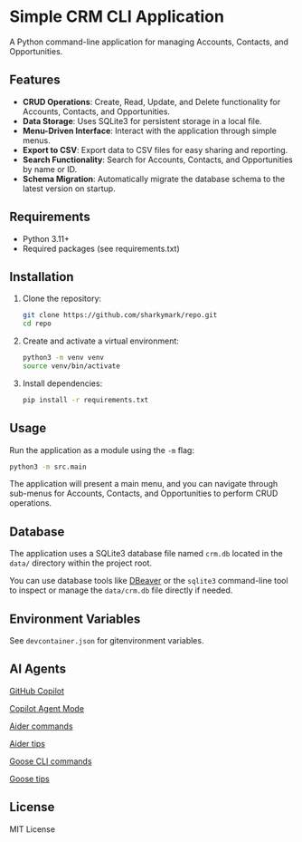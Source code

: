 # Simple CRM CLI Application

A Python command-line application for managing Accounts, Contacts, and Opportunities.

## Features

- **CRUD Operations**: Create, Read, Update, and Delete functionality for Accounts, Contacts, and Opportunities.
- **Data Storage**: Uses SQLite3 for persistent storage in a local file.
- **Menu-Driven Interface**: Interact with the application through simple menus.
- **Export to CSV**: Export data to CSV files for easy sharing and reporting.
- **Search Functionality**: Search for Accounts, Contacts, and Opportunities by name or ID.
- **Schema Migration**: Automatically migrate the database schema to the latest version on startup.

## Requirements

- Python 3.11+
- Required packages (see requirements.txt)

## Installation

1. Clone the repository:

   ```bash
   git clone https://github.com/sharkymark/repo.git
   cd repo
   ```

2. Create and activate a virtual environment:

   ```bash
   python3 -m venv venv
   source venv/bin/activate
   ```

3. Install dependencies:
   ```bash
   pip install -r requirements.txt
   ```

## Usage

Run the application as a module using the `-m` flag:

```bash
python3 -m src.main
```

The application will present a main menu, and you can navigate through sub-menus for Accounts, Contacts, and Opportunities to perform CRUD operations.

## Database

The application uses a SQLite3 database file named `crm.db` located in the `data/` directory within the project root.

You can use database tools like [DBeaver](https://dbeaver.io/) or the `sqlite3` command-line tool to inspect or manage the `data/crm.db` file directly if needed.

## Environment Variables

See `devcontainer.json` for gitenvironment variables.

## AI Agents

[GitHub Copilot](https://docs.github.com/en/copilot)

[Copilot Agent Mode](https://code.visualstudio.com/docs/copilot/chat/chat-agent-mode)

[Aider commands](https://aider.chat/docs/usage/commands.html)

[Aider tips](https://aider.chat/docs/usage/tips.html)

[Goose CLI commands](https://block.github.io/goose/docs/guides/goose-cli-commands)

[Goose tips](https://block.github.io/goose/docs/guides/tips/)

## License

MIT License
